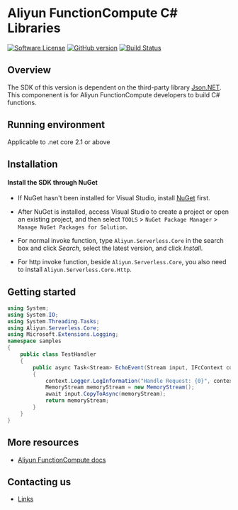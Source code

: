 Aliyun FunctionCompute C# Libraries
=================================

[![Software License](https://img.shields.io/badge/license-apache2.0-brightgreen.svg)](LICENSE)
[![GitHub version](https://badge.fury.io/gh/aliyun%2Ffc-dotnet-libs.svg)](https://badge.fury.io/gh/aliyun%2Ffc-dotnet-libs)
[![Build Status](https://travis-ci.org/aliyun/fc-dotnet-libs.svg?branch=master)](https://travis-ci.org/aliyun/fc-dotnet-libs)

Overview
--------

The SDK of this version is dependent on the third-party library [Json.NET](https://www.newtonsoft.com/json).
This componenent is for Aliyun FunctionCompute developers to build C# functions.

Running environment
-------------------

Applicable to .net core 2.1 or above


Installation
-------------------

#### Install the SDK through NuGet
 - If NuGet hasn't been installed for Visual Studio, install [NuGet](http://docs.nuget.org/docs/start-here/installing-nuget) first. 
 
 - After NuGet is installed, access Visual Studio to create a project or open an existing project, and then select `TOOLS` > `NuGet Package Manager` > `Manage NuGet Packages for Solution`.
 
 - For normal invoke function, type `Aliyun.Serverless.Core` in the search box and click *Search*, select the latest version, and click *Install*.
 - For http invoke function, beside `Aliyun.Serverless.Core`, you also need to install `Aliyun.Serverless.Core.Http`.

Getting started
-------------------

```csharp
using System;
using System.IO;
using System.Threading.Tasks;
using Aliyun.Serverless.Core;
using Microsoft.Extensions.Logging;
namespace samples
{
    public class TestHandler
    {
        public async Task<Stream> EchoEvent(Stream input, IFcContext context)
        {
            context.Logger.LogInformation("Handle Request: {0}", context.RequestId);
            MemoryStream memoryStream = new MemoryStream();
            await input.CopyToAsync(memoryStream);
            return memoryStream;
        }
    }
}
```

More resources
--------------
- [Aliyun FunctionCompute docs](https://help.aliyun.com/product/50980.html)

Contacting us
-------------
- [Links](https://help.aliyun.com/document_detail/53087.html)
